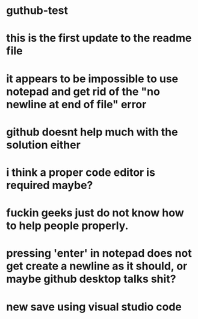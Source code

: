 # guthub-test

#
#	this is the first update to the readme file
# 	it appears to be impossible to use notepad and get rid of the "no newline at end of file" error
#	github doesnt help much with the solution either
#	i think a proper code editor is required maybe?
#	fuckin geeks just do not know how to help people properly.
#	pressing 'enter' in notepad does not get create a newline as it should, or maybe github desktop talks shit?
# new save using visual studio code
